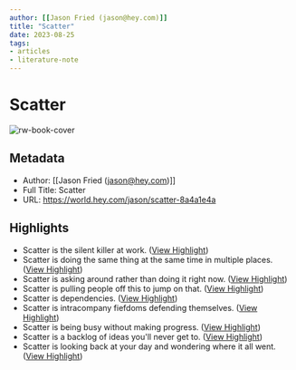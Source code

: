 ```yaml
---
author: [[Jason Fried (jason@hey.com)]]
title: "Scatter"
date: 2023-08-25
tags: 
- articles
- literature-note
---
```

# Scatter

![rw-book-cover](https://world.hey.com/jason/avatar-20200630203149000000-2745081)

## Metadata
- Author: [[Jason Fried (jason@hey.com)]]
- Full Title: Scatter
- URL: https://world.hey.com/jason/scatter-8a4a1e4a

## Highlights
- Scatter is the silent killer at work. ([View Highlight](https://read.readwise.io/read/01h8j43njjn0kjhttzr2yvcmx5))
- Scatter is doing the same thing at the same time in multiple places. ([View Highlight](https://read.readwise.io/read/01h8j43ssanp69vw7fz1wnb4d4))
- Scatter is asking around rather than doing it right now. ([View Highlight](https://read.readwise.io/read/01h8j43x9jb3zgyqrk499s2ssd))
- Scatter is pulling people off this to jump on that. ([View Highlight](https://read.readwise.io/read/01h8j43yxt55fnq9fm93mwfsgz))
- Scatter is dependencies. ([View Highlight](https://read.readwise.io/read/01h8j443n0qs6h56frtnn780ja))
- Scatter is intracompany fiefdoms defending themselves. ([View Highlight](https://read.readwise.io/read/01h8j44az7t79m1dw82f2ehc4w))
- Scatter is being busy without making progress. ([View Highlight](https://read.readwise.io/read/01h8j44h437aq2ja5ydjnvvhfg))
- Scatter is a backlog of ideas you'll never get to. ([View Highlight](https://read.readwise.io/read/01h8j44m6swtrpq5xzpjbjad9e))
- Scatter is looking back at your day and wondering where it all went. ([View Highlight](https://read.readwise.io/read/01h8j4516tng90w4kfja4prdcj))
